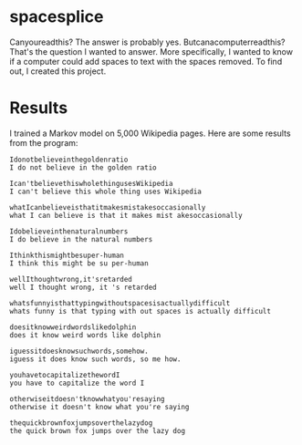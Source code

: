 # spacesplice

Canyoureadthis? The answer is probably yes. Butcanacomputerreadthis? That's the question I wanted to answer. More specifically, I wanted to know if a computer could add spaces to text with the spaces removed. To find out, I created this project.

# Results

I trained a Markov model on 5,000 Wikipedia pages. Here are some results from the program:

```
Idonotbelieveinthegoldenratio
I do not believe in the golden ratio

Ican'tbelievethiswholethingusesWikipedia
I can't believe this whole thing uses Wikipedia

whatIcanbelieveisthatitmakesmistakesoccasionally
what I can believe is that it makes mist akesoccasionally

Idobelieveinthenaturalnumbers
I do believe in the natural numbers

Ithinkthismightbesuper-human
I think this might be su per-human

wellIthoughtwrong,it'sretarded
well I thought wrong, it 's retarded

whatsfunnyisthattypingwithoutspacesisactuallydifficult
whats funny is that typing with out spaces is actually difficult

doesitknowweirdwordslikedolphin
does it know weird words like dolphin

iguessitdoesknowsuchwords,somehow.
iguess it does know such words, so me how.

youhavetocapitalizethewordI
you have to capitalize the word I

otherwiseitdoesn'tknowwhatyou'resaying
otherwise it doesn't know what you're saying

thequickbrownfoxjumpsoverthelazydog
the quick brown fox jumps over the lazy dog
```
